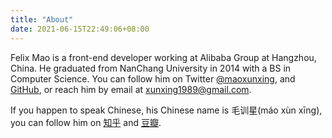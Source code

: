 ```yaml
---
title: "About"
date: 2021-06-15T22:49:06+08:00
---
```


<!-- {{< img src="author-photo.jpg" alt="Author photo" maxWidth="350px" align="right" >}} -->

Felix Mao is a front-end developer working at Alibaba Group at Hangzhou, China. He graduated from NanChang University in 2014 with a BS in Computer Science. You can follow him on Twitter [@maoxunxing](https://twitter.com/maoxunxing),  and [GitHub](https://github.com/XingMXTeam), or reach him by email at [xunxing1989@gmail.com](mailto:xunxing1989@gmail.com).

If you happen to speak Chinese, his Chinese name is 毛训星(máo xùn xīng), you can follow him on [知乎](https://www.zhihu.com/people/feng-zi-63-44) and [豆瓣](https://www.douban.com/people/maoxingxing). 
